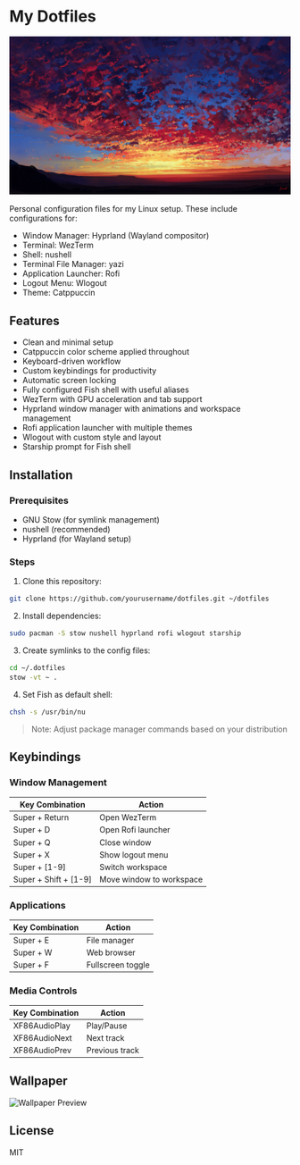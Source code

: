 # My Dotfiles

![Hyprland Screenshot](./.config/hypr/images/sunset.png)

Personal configuration files for my Linux setup. These include configurations for:

- Window Manager: Hyprland (Wayland compositor)
- Terminal: WezTerm
- Shell: nushell
- Terminal File Manager: yazi
- Application Launcher: Rofi
- Logout Menu: Wlogout
- Theme: Catppuccin

## Features

- Clean and minimal setup
- Catppuccin color scheme applied throughout
- Keyboard-driven workflow
- Custom keybindings for productivity
- Automatic screen locking
- Fully configured Fish shell with useful aliases
- WezTerm with GPU acceleration and tab support
- Hyprland window manager with animations and workspace management
- Rofi application launcher with multiple themes
- Wlogout with custom style and layout
- Starship prompt for Fish shell

## Installation

### Prerequisites

- GNU Stow (for symlink management)
- nushell (recommended)
- Hyprland (for Wayland setup)

### Steps

1. Clone this repository:

```bash
git clone https://github.com/yourusername/dotfiles.git ~/dotfiles
```

2. Install dependencies:

```bash
sudo pacman -S stow nushell hyprland rofi wlogout starship
```

3. Create symlinks to the config files:

```bash
cd ~/.dotfiles
stow -vt ~ .
```

4. Set Fish as default shell:

```bash
chsh -s /usr/bin/nu
```

> Note: Adjust package manager commands based on your distribution

## Keybindings

### Window Management

| Key Combination       | Action                   |
| --------------------- | ------------------------ |
| Super + Return        | Open WezTerm             |
| Super + D             | Open Rofi launcher       |
| Super + Q             | Close window             |
| Super + X             | Show logout menu         |
| Super + [1-9]         | Switch workspace         |
| Super + Shift + [1-9] | Move window to workspace |

### Applications

| Key Combination | Action            |
| --------------- | ----------------- |
| Super + E       | File manager      |
| Super + W       | Web browser       |
| Super + F       | Fullscreen toggle |

### Media Controls

| Key Combination | Action         |
| --------------- | -------------- |
| XF86AudioPlay   | Play/Pause     |
| XF86AudioNext   | Next track     |
| XF86AudioPrev   | Previous track |

## Wallpaper

![Wallpaper Preview](./.config/hypr/images/eye.png)

## License

MIT
